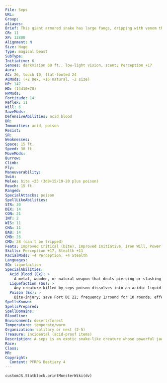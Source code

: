```yaml
---
File: Seps
URL: 
Group: 
aliases: 
Brief: This giant armored snake has large fangs, dripping with venom that hisses when it spatters on the ground.
CR: 11
XP: 12800
Alignment: N
Size: Huge
Type: magical beast
SubType: 
Initiative: 6
Senses: darkvision 60 ft., low-light vision, scent; Perception +17
Aura: 
AC: 26, touch 10, flat-footed 24
ACMods: (+2 Dex, +16 natural, -2 size)
HP: 147
HD: (14d10+70)
HPMods: 
Fortitude: 14
Reflex: 11
Will: 6
SaveMods: 
DefensiveAbilities: acid blood
DR: 
Immunities: acid, poison
Resist: 
SR: 
Weaknesses: 
Space: 15 ft.
Speed: 30 ft.
MoveMods: 
Burrow: 
Climb: 
Fly: 
Maneuverability: 
Swim: 
Melee: bite +23 (3d8+15/19-20 plus poison)
Reach: 15 ft.
Ranged: 
SpecialAttacks: poison
SpellLikeAbilities: 
STR: 30
DEX: 14
CON: 21
INT: 2
WIS: 11
CHA: 11
BAB: 14
CMB: 26
CMD: 38 (can't be tripped)
Feats: Improved Critical (bite), Improved Initiative, Iron Will, Power Attack, Skill Focus (Perception), Skill Focus (Stealth), Weapon Focus (bite)
Skills: Perception +17, Stealth +11
RacialMods: +4 Perception, +4 Stealth
Languages: 
SQ: liquefaction
SpecialAbilities:
  Acid Blood (Ex): >
    A metal, wooden, or natural weapon that deals piercing or slashing damage to a seps takes 4d6 points of acid damage unless the weapon's wielder succeeds at a DC 22 Reflex save at the listed DC. The DC is Constitution-based.
  Liquefaction (Su): >
    Any creature killed by seps poison dissolves into an acidic liquid that deals 2d6 points of acid damage per round to anything in its square (including the dead creature's equipment).
  Poison (Ex): >
    Bite-injury; save Fort DC 22; frequency 1/round for 10 rounds; effect 1d8 acid damage and 1d4 Con drain; cure 2 consecutive saves.
SpellsKnown: 
SpellsPrepared: 
SpellDomains: 
Bloodline: 
Environment: desert/forest
Temperature: temperate/warm
Organization: solitary or nest (2-5)
Treasure: incidental (acid-proof items)
Description: A seps is an exotic snake-like creature whose powerful jaws contain acidic venom so potent that it quickly dissolves prey into liquid. An adult seps is 30 feet long and weighs 1,500 pounds.
Race: 
Class: 
MR: 
Copyright:
  Content: PFRPG Bestiary 4
---
```

```dataviewjs
customJS.Statblock.printMonsterWiki(dv)
```

